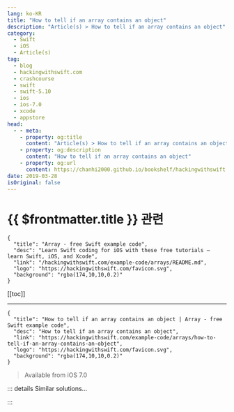 ```yaml
---
lang: ko-KR
title: "How to tell if an array contains an object"
description: "Article(s) > How to tell if an array contains an object"
category:
  - Swift
  - iOS
  - Article(s)
tag: 
  - blog
  - hackingwithswift.com
  - crashcourse
  - swift
  - swift-5.10
  - ios
  - ios-7.0
  - xcode
  - appstore
head:
  - - meta:
    - property: og:title
      content: "Article(s) > How to tell if an array contains an object"
    - property: og:description
      content: "How to tell if an array contains an object"
    - property: og:url
      content: https://chanhi2000.github.io/bookshelf/hackingwithswift.com/example-code/arrays/how-to-tell-if-an-array-contains-an-object.html
date: 2019-03-28
isOriginal: false
---
```


# {{ $frontmatter.title }} 관련

```component VPCard
{
  "title": "Array - free Swift example code",
  "desc": "Learn Swift coding for iOS with these free tutorials – learn Swift, iOS, and Xcode",
  "link": "/hackingwithswift.com/example-code/arrays/README.md",
  "logo": "https://hackingwithswift.com/favicon.svg",
  "background": "rgba(174,10,10,0.2)"
}
```

[[toc]]

---

```component VPCard
{
  "title": "How to tell if an array contains an object | Array - free Swift example code",
  "desc": "How to tell if an array contains an object",
  "link": "https://hackingwithswift.com/example-code/arrays/how-to-tell-if-an-array-contains-an-object",
  "logo": "https://hackingwithswift.com/favicon.svg",
  "background": "rgba(174,10,10,0.2)"
}
```

> Available from iOS 7.0

<VidStack src="youtube/o_zYsGu2Z8U" />

<!-- TODO: 작성 -->


<!-- 
It's easy to find out whether an array contains a specific value, because Swift has a `contains()` method that returns true or false depending on whether that item is found. For example:

```swift
let array = ["Apples", "Peaches", "Plums"]

if array.contains("Apples") {
    print("We've got apples!")
} else {
    print("No apples here – sorry!")
}
```

That example array does indeed contain "Apples" so that code will print "We've got apples!" to the Xcode console.

-->

::: details Similar solutions…

<!--
/example-code/strings/how-to-check-whether-a-string-contains-any-words-from-an-array">How to check whether a string contains any words from an array 
/quick-start/swiftui/how-to-tell-the-user-that-no-content-is-available">How to tell the user that no content is available 
/example-code/language/remove-all-instances-of-an-object-from-an-array">Remove all instances of an object from an array 
/quick-start/swiftui/how-to-access-a-core-data-managed-object-context-from-a-swiftui-view">How to access a Core Data managed object context from a SwiftUI view 
/example-code/language/how-to-run-code-when-an-object-is-destroyed">How to run code when an object is destroyed</a>
-->

:::

